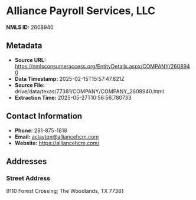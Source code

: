 # Alliance Payroll Services, LLC

**NMLS ID:** 2608940

## Metadata
- **Source URL:** https://nmlsconsumeraccess.org/EntityDetails.aspx/COMPANY/2608940
- **Data Timestamp:** 2025-02-15T15:57:47.821Z
- **Source File:** drive/data/texas/77381/COMPANY/COMPANY_2608940.html
- **Extraction Time:** 2025-05-27T10:56:56.780733

## Contact Information
- **Phone:** 281-875-1818
- **Email:** aclayton@alliancehcm.com
- **Website:** https://alliancehcm.com/

## Addresses
### Street Address
9110 Forest Crossing; The Woodlands, TX 77381
